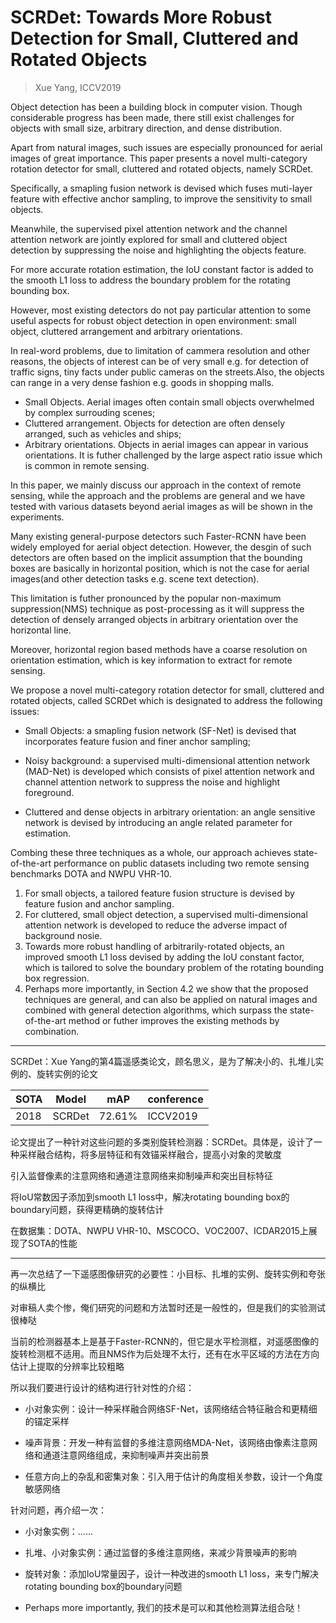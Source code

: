 # SCRDet: Towards More Robust Detection for Small, Cluttered and Rotated Objects

> Xue Yang, ICCV2019

Object detection has been a building block in computer vision. Though considerable progress has been made, there still exist challenges for objects with small size, arbitrary direction, and dense distribution.

Apart from natural images, such issues are especially pronounced for aerial images of great importance. This paper presents a novel multi-category rotation detector for small, cluttered and rotated objects, namely SCRDet.

Specifically, a smapling fusion network is devised which fuses muti-layer feature with effective anchor sampling, to improve the sensitivity to small objects.

Meanwhile, the supervised pixel attention network and the channel attention network are jointly explored for small and cluttered object detection by suppressing the noise and highlighting the objects feature.

For more accurate rotation estimation, the IoU constant factor is added to the smooth L1 loss to address the boundary problem for the rotating bounding box.

However, most existing detectors do not pay particular attention to some useful aspects for robust object detection in open environment: small object, cluttered arrangement and arbitrary orientations.

In real-word problems, due to limitation of cammera resolution and other reasons, the objects of interest can be of very small e.g. for detection of traffic signs, tiny facts under public cameras on the streets.Also, the objects can range in a very dense fashion e.g. goods in shopping malls.

- Small Objects. Aerial images often contain small objects overwhelmed by complex surrouding scenes;
- Cluttered arrangement. Objects for detection are often densely arranged, such as vehicles and ships;
- Arbitrary orientations. Objects in aerial images can appear in various orientations. It is futher challenged by the large aspect ratio issue which is common in remote sensing.

In this paper, we mainly discuss our approach in the context of remote sensing, while the approach and the problems are general and we have tested with various datasets beyond aerial images as will be shown in the experiments.

Many existing general-purpose detectors such Faster-RCNN have been widely employed for aerial object detection. However, the desgin of such detectors are often based on the implicit assumption that the bounding boxes are basically in horizontal position, which is not the case for aerial images(and other detection tasks e.g. scene text detection).

This limitation is futher pronounced by the popular non-maximum suppression(NMS) technique as post-processing as it will suppress the detection of densely arranged objects in arbitrary orientation over the horizontal line.

Moreover, horizontal region based methods have a coarse resolution on orientation estimation, which is key information to extract for remote sensing.

We propose a novel multi-category rotation detector for small, cluttered and rotated objects, called SCRDet which is designated to address the following issues:

- Small Objects: a smapling fusion network (SF-Net) is devised that incorporates feature fusion and finer anchor sampling;

- Noisy background: a supervised multi-dimensional attention network (MAD-Net) is developed which consists of pixel attention network and channel attention network to suppress the noise and highlight foreground.

- Cluttered and dense objects in arbitrary orientation: an angle sensitive network is devised by introducing an angle related parameter for estimation.

Combing these three techniques as a whole, our approach achieves state-of-the-art performance on public datasets including two remote sensing benchmarks DOTA and NWPU VHR-10.

1. For small objects, a tailored feature fusion structure is devised by feature fusion and anchor sampling.
2. For cluttered, small object detection, a supervised multi-dimensional attention network is developed to reduce the adverse impact of background nosie.
3. Towards more robust handling of arbitrarily-rotated objects, an improved smooth L1 loss devised by adding the IoU constant factor, which is tailored to solve the boundary problem of the rotating bounding box regression.
4. Perhaps more importantly, in Section 4.2 we show that the proposed techniques are general, and can also be applied on natural images and combined with general detection algorithms, which surpass the state-of-the-art method or futher improves the existing methods by combination.

---------------

SCRDet：Xue Yang的第4篇遥感类论文，顾名思义，是为了解决小的、扎堆儿实例的、旋转实例的论文

|SOTA|Model|mAP|conference|
|--|--|--|--|
|2018|SCRDet|72.61%|ICCV2019|

论文提出了一种针对这些问题的多类别旋转检测器：SCRDet。具体是，设计了一种采样融合结构，将多层特征和有效锚采样融合，提高小对象的灵敏度

引入监督像素的注意网络和通道注意网络来抑制噪声和突出目标特征

将IoU常数因子添加到smooth L1 loss中，解决rotating bounding box的boundary问题，获得更精确的旋转估计 

在数据集：DOTA、NWPU VHR-10、MSCOCO、VOC2007、ICDAR2015上展现了SOTA的性能

---------------

再一次总结了一下遥感图像研究的必要性：小目标、扎堆的实例、旋转实例和夸张的纵横比

对审稿人卖个惨，俺们研究的问题和方法暂时还是一般性的，但是我们的实验测试很棒哒

当前的检测器基本上是基于Faster-RCNN的，但它是水平检测框，对遥感图像的旋转检测框不适用。而且NMS作为后处理不太行，还有在水平区域的方法在方向估计上提取的分辨率比较粗略

所以我们要进行设计的结构进行针对性的介绍：

- 小对象实例：设计一种采样融合网络SF-Net，该网络结合特征融合和更精细的锚定采样

- 噪声背景：开发一种有监督的多维注意网络MDA-Net，该网络由像素注意网络和通道注意网络组成，来抑制噪声并突出前景

- 任意方向上的杂乱和密集对象：引入用于估计的角度相关参数，设计一个角度敏感网络

针对问题，再介绍一次：

- 小对象实例：……

- 扎堆、小对象实例：通过监督的多维注意网络，来减少背景噪声的影响

- 旋转对象：添加IoU常量因子，设计一种改进的smooth L1 loss，来专门解决rotating bounding box的boundary问题

- Perhaps more importantly, 我们的技术是可以和其他检测算法组合哒！


